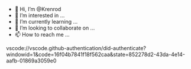 - 👋 Hi, I’m @Krenrod
- 👀 I’m interested in ...
- 🌱 I’m currently learning ...
- 💞️ I’m looking to collaborate on ...
- 📫 How to reach me ...

<!---
Krenrod/Krenrod is a ✨ special ✨ repository because its `README.md` (this file) appears on your GitHub profile.
You can click the Preview link to take a look at your changes.
--->
vscode://vscode.github-authentication/did-authenticate?windowid=1&code=16f04b7841f18f562caa&state=852278d2-43da-4e14-aafb-01869a3059e0
